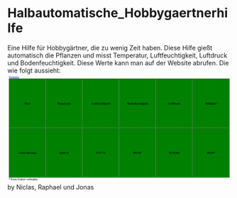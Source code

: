 ﻿# Halbautomatische_Hobbygaertnerhilfe
Eine Hilfe für Hobbygärtner, die zu wenig Zeit haben.
Diese Hilfe gießt automatisch die Pflanzen und misst Temperatur, Luftfeuchtigkeit, Luftdruck und Bodenfeuchtigkeit.
Diese Werte kann man auf der Website abrufen. Die wie folgt aussieht: 
![](Websitescreenshot.png)
by Niclas, Raphael und Jonas
